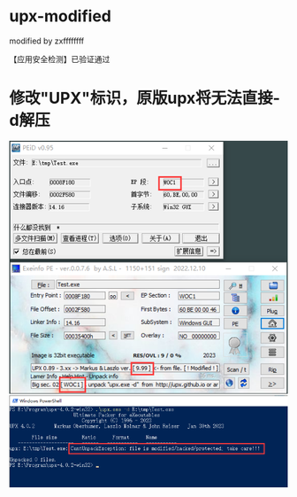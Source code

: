 # upx-modified
modified by zxffffffff

【应用安全检测】已验证通过

# 修改"UPX"标识，原版upx将无法直接-d解压

![image](https://github.com/zxffffffff/upx-modified/blob/devel-modified/QQ截图20230321165045.png)
![image](https://github.com/zxffffffff/upx-modified/blob/devel-modified/QQ截图20230321165227.png)
